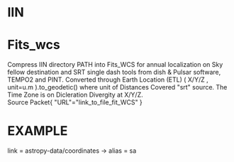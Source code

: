 # IIN
# Fits_wcs
Compress IIN directory PATH into Fits_WCS for annual localization on Sky fellow destination and SRT single dash tools from dish & Pulsar software, TEMPO2 and PINT. Converted through Earth Location (ETL) ( X/Y/Z , unit=u.m ).to_geodetic() where unit of Distances Covered "srt" source. 
The Time Zone is on Dicleration Divergity at X/Y/Z.   
Source Packet{
    "URL"="link_to_file_fit_WCS"
}
# EXAMPLE 
link = astropy-data/coordinates -> alias = sa
